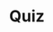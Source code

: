 ---
title: "Quiz"
passing_percentage: 70
layout: "test"
type: "test"
questions:
  - id: "q1"
    text: "What is the recommended namespace for installing Istio?"
    type: "single-answer"
    marks: 2
    options:
      - id: "a"
        text: "default"
      - id: "b"
        text: "istio-system"
        is_correct: true
      - id: "c"
        text: "kube-system"
      - id: "d"
        text: "mesh-system"
  - id: "q2"
    text: "Which of the following are valid methods to install Istio?"
    type: "multiple-answers"
    marks: 2
    options:
      - id: "a"
        text: "Using Meshery from the Management menu"
        is_correct: true
      - id: "b"
        text: "Using istioctl with demo profile"
        is_correct: true
      - id: "c"
        text: "Using kubectl apply directly with YAML files"
  - id: "q3"
    text: "Which Istio tool verifies cluster readiness?" 
    type: "short_answer" 
    marks: 2
    correct_answer: "istioctl" 
---